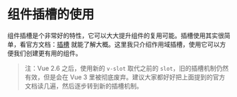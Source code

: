 组件插槽的使用
============

组件插槽是个非常好的特性，它可以大大提升组件的复用可能。插槽使用其实很简单，看官方文档：[插槽](https://cn.vuejs.org/v2/guide/components-slots.html) 就能了解大概。这里我只介绍作用域插槽，使用它可以方便我们创建更有用的组件。



> 注：Vue 2.6 之后，使用新的 `v-slot` 取代之前的 `slot`，旧的插槽机制仍然有效，但是会在 Vue 3 里被彻底废弃。建议大家都好好把上面提到的官方文档读几遍，然后逐步转到新的插槽机制。
